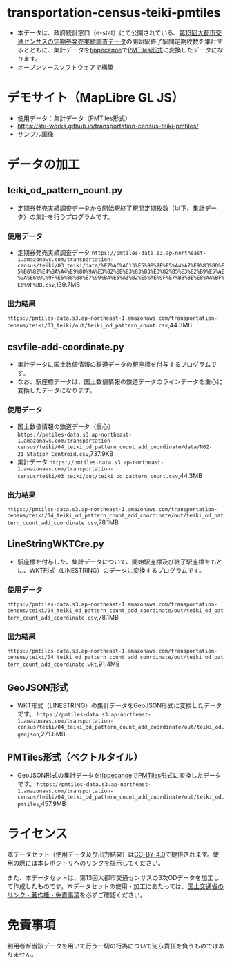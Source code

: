 # transportation-census-teiki-pmtiles
- 本データは、政府統計窓口（e-stat）にて公開されている、[第13回大都市交通センサスの定期券発売実績調査データ](https://www.e-stat.go.jp/stat-search/files?page=1&toukei=00600020&tstat=000001103355)の開始駅終了駅間定期枚数を集計するとともに、集計データを[tippecanoe](https://github.com/felt/tippecanoe)で[PMTiles形式](https://github.com/protomaps/PMTiles)に変換したデータになります。
- オープンソースソフトウェアで構築

# デモサイト（MapLibre GL JS）
- 使用データ：集計データ（PMTiles形式）
- https://shi-works.github.io/transportation-census-teiki-pmtiles/
- サンプル画像

# データの加工
## teiki_od_pattern_count.py
- 定期券発売実績調査データから開始駅終了駅間定期枚数（以下、集計データ）の集計を行うプログラムです。
### 使用データ
- 定期券発売実績調査データ
`https://pmtiles-data.s3.ap-northeast-1.amazonaws.com/transportation-census/teiki/03_teiki/data/%E7%AC%AC13%E5%9B%9E%E5%A4%A7%E9%83%BD%E5%B8%82%E4%BA%A4%E9%80%9A%E3%82%BB%E3%83%B3%E3%82%B5%E3%82%B9%E5%AE%9A%E6%9C%9F%E5%88%B8%E7%99%BA%E5%A3%B2%E5%AE%9F%E7%B8%BE%E8%AA%BF%E6%9F%BB.csv`,139.7MB
### 出力結果
`https://pmtiles-data.s3.ap-northeast-1.amazonaws.com/transportation-census/teiki/03_teiki/out/teiki_od_pattern_count.csv`,44.3MB

## csvfile-add-coordinate.py
- 集計データに国土数値情報の鉄道データの駅座標を付与するプログラムです。
- なお、駅座標データは、国土数値情報の鉄道データのラインデータを重心に変換したデータになります。
### 使用データ
- 国土数値情報の鉄道データ（重心）  
`https://pmtiles-data.s3.ap-northeast-1.amazonaws.com/transportation-census/teiki/04_teiki_od_pattern_count_add_coordinate/data/N02-21_Station_Centroid.csv`,737.9KB
- 集計データ
`https://pmtiles-data.s3.ap-northeast-1.amazonaws.com/transportation-census/teiki/03_teiki/out/teiki_od_pattern_count.csv`,44.3MB
### 出力結果
`https://pmtiles-data.s3.ap-northeast-1.amazonaws.com/transportation-census/teiki/04_teiki_od_pattern_count_add_coordinate/out/teiki_od_pattern_count_add_coordinate.csv`,78.1MB

## LineStringWKTCre.py
- 駅座標を付与した、集計データについて、開始駅座標及び終了駅座標をもとに、WKT形式（LINESTRING）のデータに変換するプログラムです。
### 使用データ
`https://pmtiles-data.s3.ap-northeast-1.amazonaws.com/transportation-census/teiki/04_teiki_od_pattern_count_add_coordinate/out/teiki_od_pattern_count_add_coordinate.csv`,78.1MB
### 出力結果
`https://pmtiles-data.s3.ap-northeast-1.amazonaws.com/transportation-census/teiki/04_teiki_od_pattern_count_add_coordinate/out/teiki_od_pattern_count_add_coordinate.wkt`,91.4MB

## GeoJSON形式
- WKT形式（LINESTRING）の集計データをGeoJSON形式に変換したデータです。
`https://pmtiles-data.s3.ap-northeast-1.amazonaws.com/transportation-census/teiki/04_teiki_od_pattern_count_add_coordinate/out/teiki_od.geojson`,271.8MB

## PMTiles形式（ベクトルタイル）
- GeoJSON形式の集計データを[tippecanoe](https://github.com/felt/tippecanoe)で[PMTiles形式](https://github.com/protomaps/PMTiles)に変換したデータです。
`https://pmtiles-data.s3.ap-northeast-1.amazonaws.com/transportation-census/teiki/04_teiki_od_pattern_count_add_coordinate/out/teiki_od.pmtiles`,457.9MB

# ライセンス
本データセット（使用データ及び出力結果）は[CC-BY-4.0](https://github.com/shi-works/traffic-accident-pmtiles/blob/main/LICENSE)で提供されます。使用の際には本レポジトリへのリンクを提示してください。

また、本データセットは、第13回大都市交通センサスの3次ODデータを加工して作成したものです。本データセットの使用・加工にあたっては、[国土交通省のリンク・著作権・免責事項](https://www.mlit.go.jp/link.html)を必ずご確認ください。

# 免責事項
利用者が当該データを用いて行う一切の行為について何ら責任を負うものではありません。
